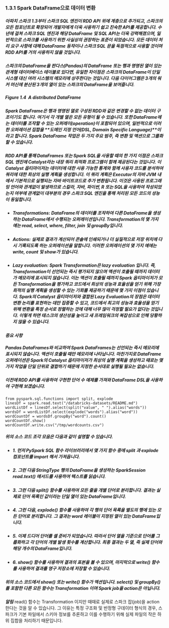 ### 1.3.1 Spark DataFrame으로 데이터 변환

##### 아파치 스파크 1.3부터 스파크 SQL 엔진이 RDD API 위에 계층으로 추가되고, 스파크의 모든 컴포넌트로 확장되어 개발자에게 더욱 사용하기 쉽고 친숙한 API를 제공합니다. 수년에 걸쳐 스파크 SQL 엔진과 해당 DataFrame 및 SQL API는 더욱 강력해졌으며, 일반적으로 스파크를 사용하기 위한 사실상의 권장하는 표준이 되었습니다. 모든 데이터 처리 요구 사항에 대해 DataFrame 동작이나 스파크 SQL 문을 독점적으로 사용할 것이며 RDD API를 거의 사용하지 않을 것입니다.

##### 스파크의 DataFrame을 판다스(Pandas)의 DataFrame 또는 행과 명명된 열이 있는 관계형 데이터베이스 테이블로 있다면, 유일한 차이점은 스파크의 DataFrame이 단일 시스템 대신 여러 시스템의 메모리에 상주한다는 것입니다. 다음 다이어그램은 3개의 워커 머신에 분산된 3개의 열이 있는 스파크의 DataFrame을 보여줍니다.

##### Figure 1.4 ­ A distributed DataFrame

##### Spark DataFrame은 행과 명명된 열로 구성된 RDD와 같은 변경할 수 없는 데이터 구조이기도 합니다. 여기서 각 개별 열은 모든 유형이 될 수 있습니다. 또한 DataFrame에는 데이터를 조작할 수 있는 오퍼레이(operation)이 포함되어 있으며, 일반적으로 이러한 오퍼레이션 집합을 **도메인 지정 언어(DSL, Domain Specific Language)**이라고 합니다. Spark DataFrame 작업은 두 가지 주요 범주, 즉 변환 및 액션으로 그룹화할 수 있습니다.

##### RDD API를 통해 DataFrames 또는 Spark SQL을 사용할 때의 한 가지 이점은 스파크 SQL 엔진에 Catalyst라는 내장 쿼리 최적화 프로그램이 함께 제공된다는 것입니다. 이 Catalyst 옵티마이저는 데이터에 대한 사용 가능한 통계와 함께 사용자 코드를 분석하여 쿼리에 대한 최상의 실행 계획을 생성합니다. 이 쿼리 계획은 Executor의 자바 JVM 내에서 기본적으로 실행되는 자바 바이트코드로 추가 변환됩니다. 이것은 사용된 프로그래밍 언어와 관계없이 발생하므로 스칼라, 자바, 파이썬, R 또는 SQL을 사용하여 작성되었는지 여부에 관계없이 대부분의 경우 스파크 SQL 엔진을 통해 처리된 모든 코드의 성능이 동일합니다.

  - ##### **Transformations:** DataFrame의 데이터를 조작하여 다른 DataFrame을 생성하는 DataFrame에서 수행되는 오퍼레이션입니다. Transformation의 몇 가지 예는 ***read, select, where, filter, join*** 및 ***groupBy***입니다.
  - ##### **Actions:** 실제로 결과가 계산되어 콘솔에 인쇄되거나 더 실질적으로 저장 위치에 다시 기록되도록 하는 오퍼레이션을 말합니다. 이러한 오퍼레이션의 몇 가지 예에는 ***write, count*** 및 ***show***가 있습니다.
  - ##### **Lazy evaluation:** Spark Transformation은 lazy evaluation 입니다. 즉, Transformation이 선언되는 즉시 평가되지 않으며 액션이 호출될 때까지 데이터가 메모리에 표시되지 않습니다. 이는 액션이 호출될 때까지 Spark 옵티마이저가 모든 Transformation을 평가하고 코드에서 최상의 성능과 효율성을 얻기 위해 가장 최적의 실행 계획을 생성할 수 있는 기회를 제공하기 때문에 몇 가지 이점이 있습니다. Spark의 Catalyst 옵티마이저와 결합된 Lazy Evaluation의 장점은 데이터 변환 논리를 표현하는 데만 집중할 수 있고, 코드에서 최고의 성능과 효율성을 얻기 위해 변환을 특정 순서로 정렬하는 것에 대해 너무 많이 걱정할 필요가 없다는 것입니다. 이렇게 하면 태스크의 생산성을 높이고 새 프레임워크의 복잡성으로 인해 당황하지 않을 수 있습니다.

***중요 사항***
##### Pandas DataFrames와 비교하여 Spark DataFrames는 선언되는 즉시 메모리에 표시되지 않습니다. 액션이 호출될 때만 메모리에 나타납니다. 마찬가지로 DataFrame 오퍼레이션은 Spark의 Catalyst 옵티마이저가 최상의 실행 계획을 생성하고 때로는 몇 가지 작업을 단일 단위로 결합하기 때문에 지정한 순서대로 실행될 필요는 없습니다.

##### 이전에 RDD API를 사용하여 구현한 단어 수 예제를 가져와 DataFrame DSL을 사용하여 구현해 보겠습니다.

~~~
from pyspark.sql.functions import split, explode
linesDf = spark.read.text("/databricks-datasets/README.md") 
wordListDf = linesDf.select(split("value", " ").alias("words")) wordsDf = wordListDf.select(explode("words").alias("word")) 
wordCountDf = wordsDf.groupBy("word").count() 
wordCountDf.show() 
wordCountDf.write.csv("/tmp/wordcounts.csv") 
~~~

##### 위의 소스 코드 조각 모음은 다음과 같이 설명할 수 있습니다. 

  - ##### 1. 먼저 PySpark SQL 함수 라이브러리에서 몇 가지 함수 중에 split 과 explode 컴포넌트를 import 해서 가져옵니다.
  - ##### 2. 그런 다음 StringType 행의 DataFrame을 생성하는 SparkSession read.text() 메서드를 사용하여 텍스트를 읽습니다.
  - ##### 3. 그런 다음 split() 함수를 사용하여 모든 줄을 개별 단어로 분리합니다. 결과는 실제로 단어 목록인 값이라는 단일 열이 있는 DataFrame입니다.
  - ##### 4. 그런 다음, explode() 함수를 사용하여 각 행의 단어 목록을 별도의 행에 있는 모든 단어로 분리합니다. 그 결과는 word 레이블이 지정된 열이 있는 DataFrame입니다.
  - ##### 5. 이제 드디어 단어를 셀 준비가 되었습니다. 따라서 단어 열을 기준으로 단어를 그룹화하고 각 단어의 개별 발생 횟수를 계산합니다. 최종 결과는 두 열, 즉 실제 단어와 해당 개수의 DataFrame입니다.
  - ##### 6. show() 함수를 사용하여 결과의 표본을 볼 수 있으며, 마지막으로 write() 함수를 사용하여 결과를 영구 저장소에 저장할 수 있습니다.

##### 위의 소스 코드에서 show() 또는 write() 함수가 액션입니다. select() 및 groupBy()를 포함한 다른 모든 함수는 Transformation 이며 Spark job을 action은 아닙니다. 

***알림*** 
read() 함수는 Transformation 이지만 때때로 실제로 스파크 잡(job)을 action 한다는 것을 알 수 있습니다. 그 이유는 특정 구조화 및 반정형 구데이터 형식의 경우, 스파크가 기본 파일에서 스키마 정보를 추론하고 이를 수행하기 위해 실제 파일의 작은 하위 집합을 처리하기 때문입니다.
